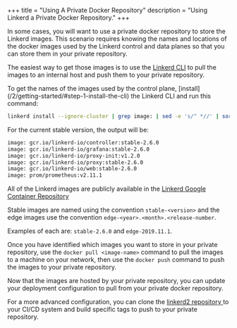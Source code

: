 +++
title = "Using A Private Docker Repository"
description = "Using Linkerd a Private Docker Repository."
+++

In some cases, you will want to use a private docker repository to store the
Linkerd images. This scenario requires knowing the names and locations of the
docker images used by the Linkerd control and data planes so that you can
store them in your private repository.

The easiest way to get those images is to use the
[Linkerd CLI](/2/getting-started/#step-1-install-the-cli)
to pull the images to an internal host and push them to your private repository.

To get the names of the images used by the control plane, [install]
(/2/getting-started/#step-1-install-the-cli)
the Linkerd CLI and run this command:

```bash
linkerd install --ignore-cluster | grep image: | sed -e 's/^ *//' | sort | uniq
```

For the current stable version, the output will be:

```bash
image: gcr.io/linkerd-io/controller:stable-2.6.0
image: gcr.io/linkerd-io/grafana:stable-2.6.0
image: gcr.io/linkerd-io/proxy-init:v1.2.0
image: gcr.io/linkerd-io/proxy:stable-2.6.0
image: gcr.io/linkerd-io/web:stable-2.6.0
image: prom/prometheus:v2.11.1
```

All of the Linkerd images are publicly available in the 
[Linkerd Google Container Repository](https://console.cloud.google.com/gcr/images/linkerd-io/GLOBAL/)

Stable images are named using the convention  `stable-<version>` and the edge
images use the convention `edge-<year>.<month>.<release-number`.

Examples of each are: `stable-2.6.0` and `edge-2019.11.1`.

Once you have identified which images you want to store in your private
repository, use the `docker pull <image-name>` command to pull the images to
a machine on your network, then use the `docker push` command to push the
images to your private repository.

Now that the images are hosted by your private repository, you can update
your deployment configuration to pull from your private docker repository.

For a more advanced configuration, you can clone the [linkerd2 repository
](https://github.com/linkerd/linkerd2) to your CI/CD system and build
specific tags to push to your private repository.
